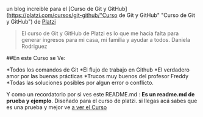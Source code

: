 
un blog increible para el [Curso de Git y GitHub](https://platzi.com/cursos/git-github/"Curso de Git y GitHub" "Curso de Git y GitHub") de [Platzi](https://platzi.com "Platzi")

>El curso de Git y GitHub de Platzi es lo que me hacia falta para generar ingresos para mi casa, mi familia y ayudar a todos.
>Daniela Rodriguez

##En este Curso se Ve:

*Todos los comandos de Git
*El flujo de trabajo en Github
*El verdadero amor por las buenas prácticas
*Trucos muy buenos del profesor Freddy
*Todas las soluciones posibles por algun error o conflicto.

Y como un recordatorio por si ves este README.md : **Es un readme.md de prueba y ejemplo**. Diseñado para el curso de platzi. si llegas acá sabes que es una prueba y mejor ve [a ver el Curso](https://platzi.com/cursos/git-github "a ver el Curso")

